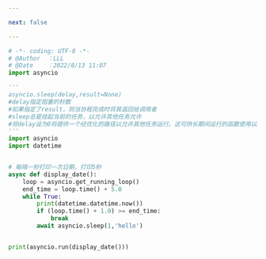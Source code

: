 ```yaml
---

next: false

---
```




<BlogInfo id="525" title="7.休眠" author="白日梦想猿" pv=0 read_times=0 pre_cost_time="0分32秒" category="协程" tag_list="['协程']" create_time="2022.08.13 11:07:32" update_time="2022.08.13 11:21:34" />

```python
# -*- coding: UTF-8 -*-                            
# @Author  ：LLL                         
# @Date    ：2022/8/13 11:07  
import asyncio

'''
asyncio.sleep(delay,result=None)
#delay指定阻塞的秒数
#如果指定了result，则当协程完成时将其返回给调用者
#sleep总是挂起当前的任务，以允许其他任务允许
#将delay设为0将提供一个经优化的路径以允许其他任务运行。这可供长期间运行的函数使用以避免在函数调用的全过程中阻塞事件循环。
'''
import asyncio
import datetime


# 每隔一秒打印一次日期，打印5秒
async def display_date():
    loop = asyncio.get_running_loop()
    end_time = loop.time() + 5.0
    while True:
        print(datetime.datetime.now())
        if (loop.time() + 1.0) >= end_time:
            break
        await asyncio.sleep(1,'hello')


print(asyncio.run(display_date()))

```



<ActionBox />
